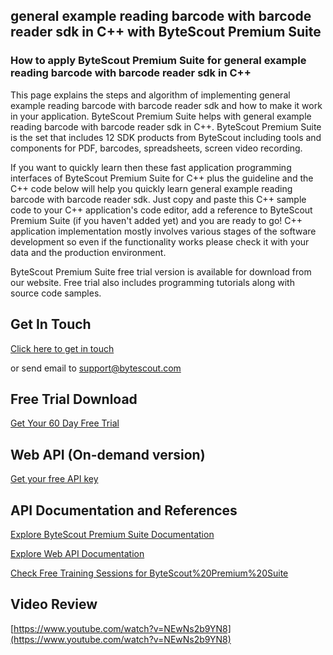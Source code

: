 ## general example reading barcode with barcode reader sdk in C++ with ByteScout Premium Suite

### How to apply ByteScout Premium Suite for general example reading barcode with barcode reader sdk in C++

This page explains the steps and algorithm of implementing general example reading barcode with barcode reader sdk and how to make it work in your application. ByteScout Premium Suite helps with general example reading barcode with barcode reader sdk in C++. ByteScout Premium Suite is the set that includes 12 SDK products from ByteScout including tools and components for PDF, barcodes, spreadsheets, screen video recording.

If you want to quickly learn then these fast application programming interfaces of ByteScout Premium Suite for C++ plus the guideline and the C++ code below will help you quickly learn general example reading barcode with barcode reader sdk.  Just copy and paste this C++ sample code to your C++ application's code editor, add a reference to ByteScout Premium Suite (if you haven't added yet) and you are ready to go! C++ application implementation mostly involves various stages of the software development so even if the functionality works please check it with your data and the production environment.

ByteScout Premium Suite free trial version is available for download from our website. Free trial also includes programming tutorials along with source code samples.

## Get In Touch

[Click here to get in touch](https://bytescout.zendesk.com/hc/en-us/requests/new?subject=ByteScout%20Premium%20Suite%20Question)

or send email to [support@bytescout.com](mailto:support@bytescout.com?subject=ByteScout%20Premium%20Suite%20Question) 

## Free Trial Download

[Get Your 60 Day Free Trial](https://bytescout.com/download/web-installer?utm_source=github-readme)

## Web API (On-demand version)

[Get your free API key](https://pdf.co/documentation/api?utm_source=github-readme)

## API Documentation and References

[Explore ByteScout Premium Suite Documentation](https://bytescout.com/documentation/index.html?utm_source=github-readme)

[Explore Web API Documentation](https://pdf.co/documentation/api?utm_source=github-readme)

[Check Free Training Sessions for ByteScout%20Premium%20Suite](https://academy.bytescout.com/)

## Video Review

[https://www.youtube.com/watch?v=NEwNs2b9YN8](https://www.youtube.com/watch?v=NEwNs2b9YN8)